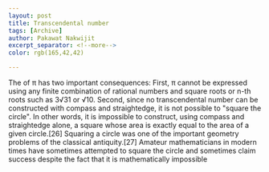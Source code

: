 ```yaml
---
layout: post
title: Transcendental number
tags: [Archive]
author: Pakawat Nakwijit
excerpt_separator: <!--more-->
color: rgb(165,42,42)

---
```


The of π has two important consequences: First, π cannot be expressed using any finite combination of rational numbers and square roots or n-th roots such as 3√31 or √10. Second, since no transcendental number can be constructed with compass and straightedge, it is not possible to "square the circle". In other words, it is impossible to construct, using compass and straightedge alone, a square whose area is exactly equal to the area of a given circle.[26] Squaring a circle was one of the important geometry problems of the classical antiquity.[27] Amateur mathematicians in modern times have sometimes attempted to square the circle and sometimes claim success despite the fact that it is mathematically impossible